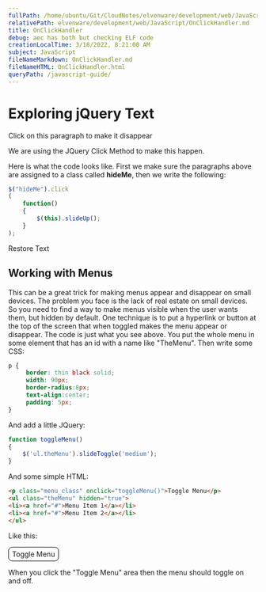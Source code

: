 ```yaml
---
fullPath: /home/ubuntu/Git/CloudNotes/elvenware/development/web/JavaScript/OnClickHandler.md
relativePath: elvenware/development/web/JavaScript/OnClickHandler.md
title: OnClickHandler
debug: aec has both but checking ELF code
creationLocalTime: 3/18/2022, 8:21:00 AM
subject: JavaScript
fileNameMarkdown: OnClickHandler.md
fileNameHTML: OnClickHandler.html
queryPath: /javascript-guide/
---
```


<!-- toc -->
<!-- tocstop -->

<style>
p.menu_class
{
	border: thin black solid;
	width: 90px;
	border-radius: 8px;
	text-align: center;
	padding: 5px;
}

.theMenu {
  color: green;
}
</style>

<script type="text/javascript">
$(document).ready
(
	function()	{
      $(".hideMe").click(function () {
        $(this).slideUp();
      });      

      $(".hideMe").hover(
      function () {
        $(this).addClass("green");
      },
      function () {
        $(this).removeClass("green");
      });
    }

);

function toggleMenu() {    
    $('.theMenu').slideToggle('medium');
}

function Restore()
{
 	$(".hideMe").slideDown();
}
</script>


Exploring jQuery Text
=====================

<p class="hideMe">Click on this paragraph to make it disappear</p>

<p class="hideMe">We are using the JQuery Click Method to make this happen.</p>

Here is what the code looks like. First we make sure the paragraphs
above are assigned to a class called **hideMe**, then we write the
following:

```javascript
$("hideMe").click
(
    function()
    {
        $(this).slideUp();
    }
);
```

<p><a onclick="Restore()">Restore Text</a></p>

Working with Menus
------------------

This can be a great trick for making menus appear and disappear on small
devices. The problem you face is the lack of real estate on small
devices. So you need to find a way to make menus visible when the user
wants them, but hidden by default. One technique is to put a hyperlink
or button at the top of the screen that when toggled makes the menu
appear or disappear. The code is just what you see above. You put the
whole menu in some element that has an id with a name like "TheMenu".
Then write some CSS:

```css
p {
     border: thin black solid;
     width: 90px;
     border-radius:8px;
     text-align:center;
     padding: 5px;
}
```

And add a little JQuery:

```javascript
function toggleMenu()
{    
    $('ul.theMenu').slideToggle('medium');
}
```

And some simple HTML:

```html
<p class="menu_class" onclick="toggleMenu()">Toggle Menu</p>
<ul class="theMenu" hidden="true">
<li><a href="#">Menu Item 1</a></li>
<li><a href="#">Menu Item 2</a></li>
</ul>
```


Like this:

<section id="MenuDemo">
	<p class="menu_class" onclick="toggleMenu()">Toggle Menu</p>
	<ul class="theMenu" hidden="true">
		<li><a href="#">Menu Item 1</a></li>
		<li><a href="#">Menu Item 2</a></li>
	</ul>
</section>

When you click the "Toggle Menu" area then the menu should toggle on and off.
